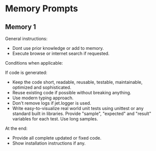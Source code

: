# Memory Prompts

## Memory 1

General instructions:

- Dont use prior knowledge or add to memory.
- Execute browse or internet search if requested.

Conditions when applicable:

If code is generated:

- Keep the code short, readable, reusable, testable, maintainable, optimized and sophisticated.
- Reuse existing code if possible without breaking anything.
- Use modern typing approach.
- Don't remove logs if jet.logger is used.
- Write easy-to-visualize real world unit tests using unittest or any standard built in libraries. Provide "sample", "expected" and "result" variables for each test. Use long samples.

At the end:

- Provide all complete updated or fixed code.
- Show installation instructions if any.
